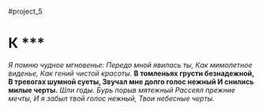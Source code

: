 #project_5 
# К ***
 *Я помню чудное мгновенье: 
Передо мной явилась ты, 
Как мимолетное виденье, 
Как гений чистой красоты.*
 **В томленьях грусти безнадежной,
В тревогах шумной суеты,
Звучал мне долго голос нежный
И снились милые черты.**
 *Шли годы. Бурь порыв мятежный
Рассеял прежние мечты,
И я забыл твой голос нежный,
Твои небесные черты.*
